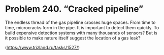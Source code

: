 # Problem 240. “Cracked pipeline”

The endless thread of the gas pipeline crosses huge spaces. From time to time, microcracks form in the pipe. It is important to detect them quickly. To build expensive detection systems with many thousands of sensors? But is it possible to make nature itself suggest the location of a gas leak?

(https://www.trizland.ru/tasks/1527/)